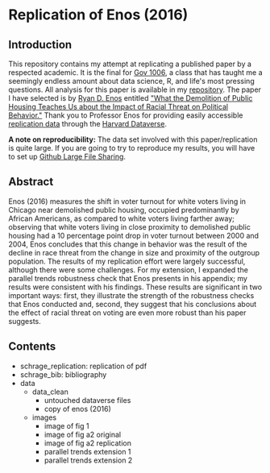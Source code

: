 # Replication of Enos (2016)



## Introduction

This repository contains my attempt at replicating a published paper by a respected academic. It is the final for [Gov 1006](https://www.davidkane.info/files/gov_1006_spring_2020.html), a class that has taught me a seemingly endless amount about data science, R, and life's most pressing questions. All analysis for this paper is available in my [repository](https://github.com/nschrage/schrage_replication). The paper I have selected is by [Ryan D. Enos](http://ryandenos.com/) entitled ["What the Demolition of Public Housing Teaches Us about the Impact of Racial Threat on Political Behavior."](https://onlinelibrary.wiley.com/doi/abs/10.1111/ajps.12156) Thank you to Professor Enos for providing easily accessible [replication data](http://dvn.iq.harvard.edu/dvn/dv/ajps) through the [Harvard Dataverse](https://dataverse.harvard.edu/).

**A note on reproducibility:** The data set involved with this paper/replication is quite large. If you are going to try to reproduce my results, you will have to set up [Github Large File Sharing](https://git-lfs.github.com/). 

## Abstract

Enos (2016) measures the shift in voter turnout for white voters living in Chicago near demolished public housing, occupied predominantly by African Americans, as compared to white voters living farther away; observing that white voters living in close proximity to demolished public housing had a 10 percentage point drop in voter turnout between 2000 and 2004, Enos concludes that this change in behavior was the result of the decline in race threat from the change in size and proximity of the outgroup population. The results of my replication effort were largely successful, although there were some challenges. For my extension, I expanded the parallel trends robustness check that Enos presents in his appendix; my results were consistent with his findings. These results are significant in two important ways: first, they illustrate the strength of the robustness checks that Enos conducted and, second, they suggest that his conclusions about the effect of racial threat on voting are even more robust than his paper suggests.

## Contents
* schrage_replication: replication of pdf
* schrage_bib: bibliography
* data 
  * data_clean
     * untouched dataverse files
     * copy of enos (2016)
  * images
    * image of fig 1
    * image of fig a2 original
    * image of fig a2 replication
    * parallel trends extension 1
    * parallel trends extension 2




